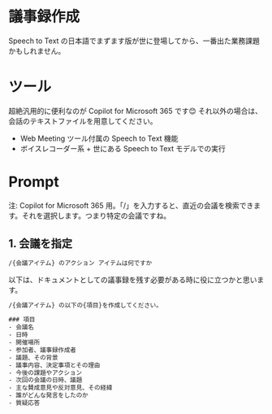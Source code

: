 # 議事録作成

Speech to Text の日本語でまずます版が世に登場してから、一番出た業務課題かもしれません。

# ツール

超絶汎用的に便利なのが Copilot for Microsoft 365 です😊
それ以外の場合は、会話のテキストファイルを用意してください。

- Web Meeting ツール付属の Speech to Text 機能
- ボイスレコーダー系 + 世にある Speech to Text モデルでの実行


# Prompt


注: Copilot for Microsoft 365 用。「/」を入力すると、直近の会議を検索できます。それを選択します。つまり特定の会議ですね。

## 1. 会議を指定

```cmd
/{会議アイテム} のアクション アイテムは何ですか
```

以下は、ドキュメントとしての議事録を残す必要がある時に役に立つかと思います。

```cmd
/{会議アイテム} の以下の{項目}を作成してください。

### 項目
- 会議名
- 日時
- 開催場所
- 参加者、議事録作成者
- 議題、その背景
- 議事内容、決定事項とその理由
- 今後の課題やアクション
- 次回の会議の日時、議題
- 主な賛成意見や反対意見、その経緯
- 誰がどんな発言をしたのか
- 質疑応答
```
